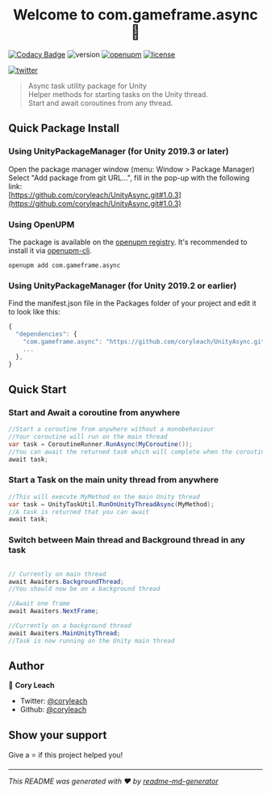 <h1 align="center">Welcome to com.gameframe.async 👋</h1>

[![Codacy Badge](https://app.codacy.com/project/badge/Grade/d2749fdbc70f422a9d1efccb56d48bff)](https://www.codacy.com/manual/coryleach/UnityAsync?utm_source=github.com&amp;utm_medium=referral&amp;utm_content=coryleach/UnityAsync&amp;utm_campaign=Badge_Grade)
![version](https://img.shields.io/badge/version-1.0.3-blue.svg?cacheSeconds=2592000)
[![openupm](https://img.shields.io/npm/v/com.gameframe.async?label=openupm&amp;registry_uri=https://package.openupm.com)](https://openupm.com/packages/com.gameframe.async/)
[![license](https://img.shields.io/github/license/coryleach/UnityAsync)](https://github.com/coryleach/UnityAsync/blob/master/LICENSE)

[![twitter](https://img.shields.io/twitter/follow/coryleach.svg?style=social)](https://twitter.com/coryleach)

> Async task utility package for Unity</br>
> Helper methods for starting tasks on the Unity thread.</br>
> Start and await coroutines from any thread.</br>

## Quick Package Install

### Using UnityPackageManager (for Unity 2019.3 or later)
Open the package manager window (menu: Window > Package Manager)<br/>
Select "Add package from git URL...", fill in the pop-up with the following link:<br/>
[https://github.com/coryleach/UnityAsync.git#1.0.3](https://github.com/coryleach/UnityAsync.git#1.0.3)<br/>

### Using OpenUPM

The package is available on the [openupm registry](https://openupm.com). It's recommended to install it via [openupm-cli](https://github.com/openupm/openupm-cli).

```console
openupm add com.gameframe.async
```

### Using UnityPackageManager (for Unity 2019.2 or earlier)
Find the manifest.json file in the Packages folder of your project and edit it to look like this:
```js
{
  "dependencies": {
    "com.gameframe.async": "https://github.com/coryleach/UnityAsync.git#1.0.3",
    ...
  },
}
```

## Quick Start

### Start and Await a coroutine from anywhere
```c#
//Start a coroutine from anywhere without a monobehaviour
//Your coroutine will run on the main thread
var task = CoroutineRunner.RunAsync(MyCoroutine());
//You can await the returned task which will complete when the coroutine is done
await task;
```

### Start a Task on the main unity thread from anywhere
```c#
//This will execute MyMethod on the main Unity thread
var task = UnityTaskUtil.RunOnUnityThreadAsync(MyMethod);
//A task is returned that you can await
await task;
```

### Switch between Main thread and Background thread in any task
```c#

// Currently on main thread
await Awaiters.BackgroundThread;
//You should now be on a background thread

//Await one frame
await Awaiters.NextFrame;

//Currently on a background thread
await Awaiters.MainUnityThread;
//Task is now running on the Unity main thread

```

## Author

👤 **Cory Leach**

*   Twitter: [@coryleach](https://twitter.com/coryleach)  
*   Github: [@coryleach](https://github.com/coryleach)  

## Show your support

Give a ⭐️ if this project helped you!

***
_This README was generated with ❤️ by [readme-md-generator](https://github.com/kefranabg/readme-md-generator)_
